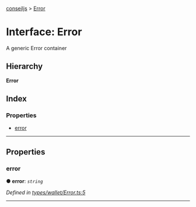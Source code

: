 [conseiljs](../README.md) > [Error](../interfaces/error.md)

# Interface: Error

A generic Error container

## Hierarchy

**Error**

## Index

### Properties

* [error](error.md#error-1)

---

## Properties

<a id="error-1"></a>

###  error

**● error**: *`string`*

*Defined in [types/wallet/Error.ts:5](https://github.com/Cryptonomic/ConseilJS/blob/2dbb08e/src/types/wallet/Error.ts#L5)*

___

